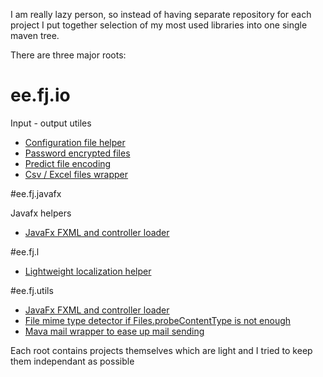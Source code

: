 I am really lazy person, so instead of having separate repository for each project I put together selection of my most used libraries into one single maven tree.

There are three major roots:

# ee.fj.io

Input - output utiles

- [Configuration file helper](ee.fj.io/ee.fj.io.config)
- [Password encrypted files](ee.fj.io/ee.fj.io.passwordfile)
- [Predict file encoding](ee.fj.io/ee.fj.io.smartreader)
- [Csv / Excel files wrapper](ee.fj.io/ee.fj.io.tablereader)

#ee.fj.javafx

Javafx helpers

- [JavaFx FXML and controller loader](ee.fj.javafx/ee.fj.javafx.loader)

#ee.fj.l

- [Lightweight localization helper](ee.fj.l/ee.fj.l.l10n)

#ee.fj.utils

- [JavaFx FXML and controller loader](ee.fj.utils/ee.fj.utils.columnpredictor)
- [File mime type detector if Files.probeContentType is not enough](ee.fj.utils/ee.fj.utils.filetypes)
- [Mava mail wrapper to ease up mail sending](ee.fj.utils/ee.fj.utils.mailer)

Each root contains projects themselves which are light and I tried to keep them independant as possible